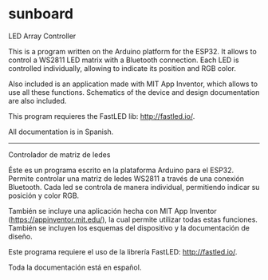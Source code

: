 # sunboard

LED Array Controller

This is a program written on the Arduino platform for the ESP32. It allows to control a WS2811 LED matrix with a Bluetooth connection.
Each LED is controlled individually, allowing to indicate its position and RGB color.

Also included is an application made with MIT App Inventor, which allows to use all these functions. 
Schematics of the device and design documentation are also included.

This program requieres the FastLED lib: http://fastled.io/.

All documentation is in Spanish.

-----------------------------------------------------------------

Controlador de matriz de ledes

Éste es un programa escrito en la plataforma Arduino para el ESP32. Permite controlar una matriz de ledes WS2811 a través de una conexión Bluetooth.
Cada led se controla de manera individual, permitiendo indicar su posición y color RGB.

También se incluye una aplicación hecha con MIT App Inventor (https://appinventor.mit.edu/), la cual permite utilizar todas estas funciones. 
También se incluyen los esquemas del dispositivo y la documentación de diseño.

Este programa requiere el uso de la librería FastLED: http://fastled.io/.

Toda la documentación está en español.
